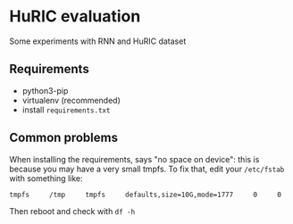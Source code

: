 # HuRIC evaluation

Some experiments with RNN and HuRIC dataset

## Requirements

- python3-pip
- virtualenv (recommended)
- install `requirements.txt`


## Common problems

When installing the requirements, says "no space on device": this is because you may have a very small tmpfs. To fix that, edit your `/etc/fstab` with something like:

```
tmpfs     /tmp     tmpfs     defaults,size=10G,mode=1777     0     0
```

Then reboot and check with `df -h`
